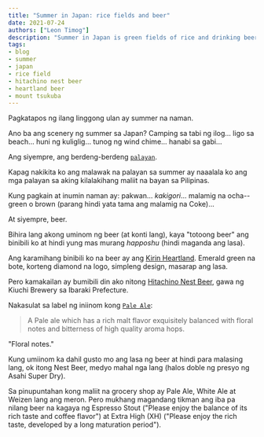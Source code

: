 ```yaml
---
title: "Summer in Japan: rice fields and beer"
date: 2021-07-24
authors: ["Leon Timog"]
description: "Summer in Japan is green fields of rice and drinking beer in the evening"
tags:
- blog
- summer
- japan
- rice field
- hitachino nest beer
- heartland beer
- mount tsukuba
---
```

Pagkatapos ng ilang linggong ulan ay summer na naman.

Ano ba ang scenery ng summer sa Japan? Camping sa tabi ng ilog... ligo sa beach... huni ng kuliglig... tunog ng wind chime... hanabi sa gabi...

Ang siyempre, ang berdeng-berdeng [`palayan`](/summer-in-japan-rice-fields-and-beer/summer-rice-fields-mount-tsukuba.jpg "Summer rice fields and Mount Tsukuba").

Kapag nakikita ko ang malawak na palayan sa summer ay naaalala ko ang mga palayan sa aking kilalakihang maliit na bayan sa Pilipinas.

Kung pagkain at inumin naman ay: pakwan... *kakigori*... malamig na ocha--green o brown (parang hindi yata tama ang malamig na Coke)...

At siyempre, beer.

Bihira lang akong uminom ng beer (at konti lang), kaya "totoong beer" ang binibili ko at hindi yung mas murang *happoshu* (hindi maganda ang lasa).

Ang karamihang binibili ko na beer ay ang [Kirin Heartland](http://www.heartland.jp/). Emerald green na bote, korteng diamond na logo, simpleng design, masarap ang lasa.

Pero kamakailan ay bumibili din ako nitong [Hitachino Nest Beer](https://hitachino.cc/en/), gawa ng Kiuchi Brewery sa Ibaraki Prefecture.

Nakasulat sa label ng iniinom kong [`Pale Ale`](/summer-in-japan-rice-fields-and-beer/hitachino-nest-beer.jpg "Hitachino Nest Beer Pale Ale"):

>A Pale ale which has a rich malt flavor exquisitely balanced with floral notes and bitterness of high quality aroma hops.

"Floral notes."

Kung umiinom ka dahil gusto mo ang lasa ng beer at hindi para malasing lang, ok itong Nest Beer, medyo mahal nga lang (halos doble ng presyo ng Asahi Super Dry).

Sa pinupuntahan kong maliit na grocery shop ay Pale Ale, White Ale at Weizen lang ang meron. Pero mukhang magandang tikman ang iba pa nilang beer na kagaya ng Espresso Stout ("Please enjoy the balance of its rich taste and coffee flavor") at Extra High (XH) ("Please enjoy the rich taste, developed by a long maturation period").